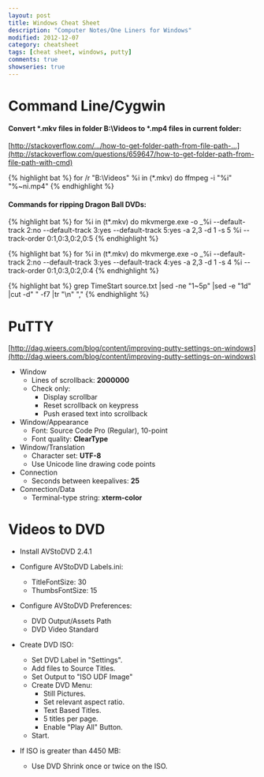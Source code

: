 ```yaml
---
layout: post
title: Windows Cheat Sheet
description: "Computer Notes/One Liners for Windows"
modified: 2012-12-07
category: cheatsheet
tags: [cheat sheet, windows, putty]
comments: true
showseries: true
---
```


# Command Line/Cygwin

#### Convert *.mkv files in folder B:\Videos to *.mp4 files in current folder:

[http://stackoverflow.com/.../how-to-get-folder-path-from-file-path-...](http://stackoverflow.com/questions/659647/how-to-get-folder-path-from-file-path-with-cmd)

{% highlight bat %}
for /r "B:\Videos" %i in (*.mkv) do ffmpeg -i "%i" "%~ni.mp4"
{% endhighlight %}

#### Commands for ripping Dragon Ball DVDs:

{% highlight bat %}
for %i in (t*.mkv) do mkvmerge.exe -o _%i --default-track 2:no --default-track 3:yes --default-track 5:yes -a 2,3 -d 1 -s 5 %i --track-order 0:1,0:3,0:2,0:5
{% endhighlight %}

{% highlight bat %}
for %i in (t*.mkv) do mkvmerge.exe -o _%i --default-track 2:no --default-track 3:yes --default-track 4:yes -a 2,3 -d 1 -s 4 %i --track-order 0:1,0:3,0:2,0:4
{% endhighlight %}

{% highlight bat %}
grep TimeStart source.txt |sed -ne "1~5p" |sed -e "1d" |cut -d" " -f7 |tr "\n" ","
{% endhighlight %}

# PuTTY

[http://dag.wieers.com/blog/content/improving-putty-settings-on-windows](http://dag.wieers.com/blog/content/improving-putty-settings-on-windows)

* Window
    * Lines of scrollback: **2000000**
    * Check only:
        * Display scrollbar
        * Reset scrollback on keypress
        * Push erased text into scrollback
* Window/Appearance
    * Font: Source Code Pro (Regular), 10-point
    * Font quality: **ClearType**
* Window/Translation
    * Character set: **UTF-8**
    * Use Unicode line drawing code points
* Connection
    * Seconds between keepalives: **25**
* Connection/Data
    * Terminal-type string: **xterm-color**

# Videos to DVD

* Install AVStoDVD 2.4.1
* Configure AVStoDVD Labels.ini:
    * TitleFontSize: 30
    * ThumbsFontSize: 15
* Configure AVStoDVD Preferences:
    * DVD Output/Assets Path
    * DVD Video Standard

* Create DVD ISO:
    * Set DVD Label in "Settings".
    * Add files to Source Titles.
    * Set Output to "ISO UDF Image"
    * Create DVD Menu:
        * Still Pictures.
        * Set relevant aspect ratio.
        * Text Based Titles.
        * 5 titles per page.
        * Enable "Play All" Button.
    * Start.
* If ISO is greater than 4450 MB:
    * Use DVD Shrink once or twice on the ISO.

